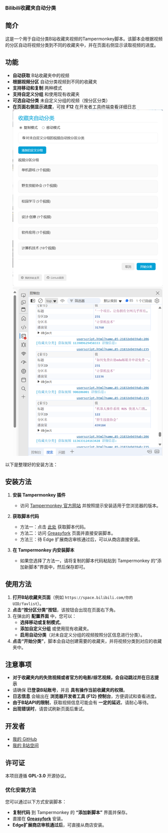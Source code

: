 ### **Bilibili收藏夹自动分类**  

## **简介**  

这是一个用于自动分类B站收藏夹视频的Tampermonkey脚本。该脚本会根据视频的分区自动将视频分类到不同的收藏夹中，并在页面右侧显示读取视频的进度。  

## **功能**  

- **自动获取** B站收藏夹中的视频  
- **根据视频分区** 自动分类视频到不同的收藏夹  
- **支持移动和复制** 两种模式  
- **支持自定义分组** 和使用现有收藏夹  
- **可选自动分类** 未自定义分组的视频（按分区分类）  
- **在页面右侧显示进度**，可按 **F12** 在开发者工具终端查看详细日志  
![配置界面](图片1.png)  
![日志](图片2.png)  

以下是整理好的安装方法：

## 安装方法

1. **安装 Tampermonkey 插件**
   - 访问 [Tampermonkey 官方网站](https://www.tampermonkey.net/) 并按照提示安装适用于您浏览器的版本。

2. **获取脚本代码**
   - 方法一：点击 [此处](https://github.com/jqwgt/bilibili-favlist-classifier/blob/main/Bilibili%E6%94%B6%E8%97%8F%E5%A4%B9%E8%87%AA%E5%8A%A8%E5%88%86%E7%B1%BB.js) 获取脚本代码。
   - 方法二：访问 [Greasyfork](https://greasyfork.org/zh-CN/scripts/531672-bilibili%E6%94%B6%E8%97%8F%E5%A4%B9%E8%87%AA%E5%8A%A8%E5%88%86%E7%B1%BB) 页面并直接安装脚本。
   - 方法三：待 Edge 扩展商店审核通过后，可以从商店直接安装。

3. **在 Tampermonkey 内安装脚本**
   - 如果您选择了方法一，请将复制的脚本代码粘贴到 Tampermonkey 的“添加新脚本”界面中，然后保存即可。

## **使用方法**  

1. **打开B站收藏夹页面**（例如 `https://space.bilibili.com/你的UID/favlist`）。  
2. **点击“按分区分类”按钮**，该按钮会出现在页面右下角。  
3. 在弹出的 **配置界面** 中，您可以：  
   - **选择移动或复制模式**。  
   - **添加自定义分组** 或使用现有收藏夹。  
   - **启用自动分类**（对未自定义分组的视频按照分区信息进行分类）。  
4. **点击“开始分类”**，脚本会自动创建需要的收藏夹，并将视频分类到对应的收藏夹中。  

## **注意事项**  

- **对于收藏夹内的失效视频或者官方的电影/综艺视频，会自动跳过并在日志提示**  
- 请确保 **已登录B站账号**，并且 **具有操作当前收藏夹的权限**。  
- **日志信息** 会输出在 **浏览器开发者工具 (F12) 控制台**，方便调试和查看进度。  
- **由于B站API的限制**，获取视频信息可能会有 **一定的延迟**，请耐心等待。  
- **出现错误时**，请尝试刷新页面后重试。  

## **开发者**  

- [我的 GitHub](https://github.com/jqwgt)  
- [我的 B站空间](https://space.bilibili.com/1937042029)  

## **许可证**  

本项目遵循 **GPL-3.0** 开源协议。  

### **优化安装方法**  

您可以通过以下方式安装脚本：  
- **复制代码** 到 Tampermonkey 的 **“添加新脚本”** 界面并保存。  
- 直接在 **[Greasyfork](https://greasyfork.org/zh-CN/scripts/531672-bilibili%E6%94%B6%E8%97%8F%E5%A4%B9%E8%87%AA%E5%8A%A8%E5%88%86%E7%B1%BB)** 安装。  
- **Edge扩展商店审核通过后**，可直接从商店安装。
